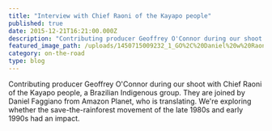 ```yaml
---
title: "Interview with Chief Raoni of the Kayapo people"
published: true
date: 2015-12-21T16:21:00.000Z
description: "Contributing producer Geoffrey O'Connor during our shoot with Chief Raoni of the Kayapo people, a Brazilian Indigenous group. They are joined by Daniel Faggiano from Amazon Planet, who is translating. We're exploring whether the save-the-rainforest movement of the late 1980s and early 1990s had an impact."
featured_image_path: /uploads/1450715009232_1_GO%2C%20Daniel%20w%20Raoni.jpeg
category: on-the-road
type: blog
---
```


Contributing producer Geoffrey O'Connor during our shoot with Chief Raoni of the Kayapo people, a Brazilian Indigenous group. They are joined by Daniel Faggiano from Amazon Planet, who is translating. We're exploring whether the save-the-rainforest movement of the late 1980s and early 1990s had an impact.


